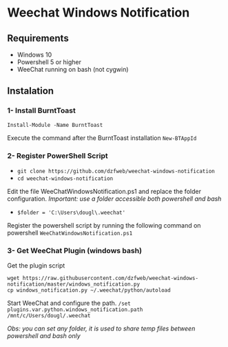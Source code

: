 # Weechat Windows Notification

## Requirements
* Windows 10
* Powershell 5 or higher
* WeeChat running on bash (not cygwin)

## Instalation 
### 1- Install BurntToast
`Install-Module -Name BurntToast`

Execute the command after the BurntToast installation
`New-BTAppId`

### 2- Register PowerShell Script
- `git clone https://github.com/dzfweb/weechat-windows-notification`
- `cd weechat-windows-notification`

Edit the file WeeChatWindowsNotification.ps1 and replace the folder configuration. 
*Important: use a folder accessible both powershell and bash* 
- `$folder = 'C:\Users\dougl\.weechat'`

Register the powershell script by running the following command on powershell `WeeChatWindowsNotification.ps1`

### 3- Get WeeChat Plugin (windows bash)
Get the plugin script
```
wget https://raw.githubusercontent.com/dzfweb/weechat-windows-notification/master/windows_notification.py
cp windows_notification.py ~/.weechat/python/autoload
``` 
Start WeeChat and configure the path.
`/set plugins.var.python.windows_notification.path /mnt/c/Users/dougl/.weechat`

*Obs: you can set any folder, it is used to share temp files between powershell and bash only*